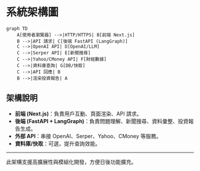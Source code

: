 # 系統架構圖

```mermaid
graph TD
    A[使用者瀏覽器] -->|HTTP/HTTPS| B[前端 Next.js]
    B -->|API 請求| C[後端 FastAPI (LangGraph)]
    C -->|OpenAI API| D[OpenAI/LLM]
    C -->|Serper API| E[新聞搜尋]
    C -->|Yahoo/CMoney API| F[財經數據]
    C -->|資料庫查詢| G[DB/快取]
    C -->|API 回應| B
    B -->|渲染投資報告| A
```

## 架構說明

- **前端 (Next.js)**：負責用戶互動、頁面渲染、API 請求。
- **後端 (FastAPI + LangGraph)**：負責問題理解、新聞搜尋、資料彙整、投資報告生成。
- **外部 API**：串接 OpenAI、Serper、Yahoo、CMoney 等服務。
- **資料庫/快取**：可選，提升查詢效能。

---

此架構支援高擴展性與模組化開發，方便日後功能擴充。 